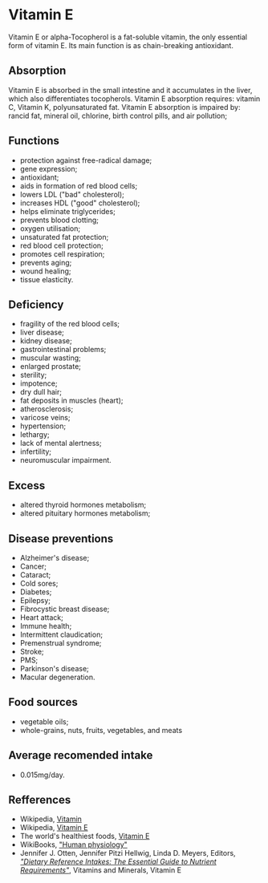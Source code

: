 # Vitamin E
Vitamin E or alpha-Tocopherol is a fat-soluble vitamin, the only essential form of vitamin E. Its main function is as chain-breaking 
antioxidant.

## Absorption
Vitamin E is absorbed in the small intestine and it accumulates in the liver, which also differentiates tocopherols.
Vitamin E absorption requires: vitamin C, Vitamin K, polyunsaturated fat.
Vitamin E absorption is impaired by: rancid fat, mineral oil, chlorine, birth control pills, and air pollution;

## Functions
- protection against free-radical damage;
- gene expression;
- antioxidant;
- aids in formation of red blood cells;
- lowers LDL ("bad" cholesterol);
- increases HDL ("good" cholesterol);
- helps eliminate triglycerides;
- prevents blood clotting;
- oxygen utilisation;
- unsaturated fat protection;
- red blood cell protection;
- promotes cell respiration;
- prevents aging;
- wound healing;
- tissue elasticity.

## Deficiency
- fragility of the red blood cells;
- liver disease;
- kidney disease;
- gastrointestinal problems;
- muscular wasting;
- enlarged prostate;
- sterility;
- impotence;
- dry dull hair;
- fat deposits in muscles (heart);
- atherosclerosis;
- varicose veins;
- hypertension;
- lethargy;
- lack of mental alertness;
- infertility;
- neuromuscular impairment. 

## Excess
- altered thyroid hormones metabolism;
- altered pituitary hormones metabolism;

## Disease preventions
- Alzheimer's disease;
- Cancer;
- Cataract;
- Cold sores;
- Diabetes;
- Epilepsy;
- Fibrocystic breast disease;
- Heart attack;
- Immune health;
- Intermittent claudication;
- Premenstrual syndrome;
- Stroke;
- PMS;
- Parkinson's disease;
- Macular degeneration.

## Food sources
- vegetable oils;
- whole-grains, nuts, fruits, vegetables, and meats

## Average recomended intake
- 0.015mg/day.

## Refferences
- Wikipedia, [Vitamin](https://en.wikipedia.org/wiki/Vitamin)
- Wikipedia, [Vitamin E](https://en.wikipedia.org/wiki/Vitamin_E)
- The world's healthiest foods, [Vitamin E](http://www.whfoods.com/genpage.php?tname=nutrient&dbid=111)
- WikiBooks, ["Human physiology"](https://en.wikibooks.org/wiki/Human_Physiology/Nutrition#Vitamins)
- Jennifer J. Otten, Jennifer Pitzi Hellwig, Linda D. Meyers, Editors, [_"Dietary Reference Intakes: The Essential Guide to Nutrient Requirements"_](https://www.amazon.com/Dietary-Reference-Intakes-Essential-Requirements/dp/0309157420), Vitamins and Minerals, Vitamin E